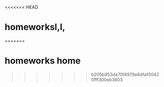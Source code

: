<<<<<<< HEAD
# homeworksl,l,
=======
# homeworks home
>>>>>>> b205b953da70f4979e6dfaf00420fff300eb3603
